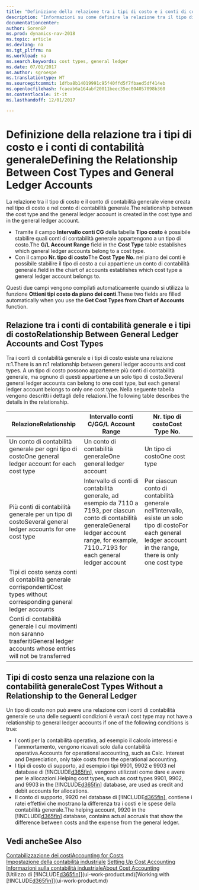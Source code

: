 ```yaml
---
title: "Definizione della relazione tra i tipi di costo e i conti di contabilità generale"
description: "Informazioni su come definire la relazione tra il tipo di costo e il conto di contabilità generale."
documentationcenter: 
author: SorenGP
ms.prod: dynamics-nav-2018
ms.topic: article
ms.devlang: na
ms.tgt_pltfrm: na
ms.workload: na
ms.search.keywords: cost types, general ledger
ms.date: 07/01/2017
ms.author: sgroespe
ms.translationtype: HT
ms.sourcegitcommit: 1dfba8b14019991c95f40ffd5f7fbaed5df414eb
ms.openlocfilehash: fcaeab6a164abf20011beec35ec004057098b360
ms.contentlocale: it-it
ms.lasthandoff: 12/01/2017

---
```

# <a name="defining-the-relationship-between-cost-types-and-general-ledger-accounts"></a><span data-ttu-id="c4f0f-103">Definizione della relazione tra i tipi di costo e i conti di contabilità generale</span><span class="sxs-lookup"><span data-stu-id="c4f0f-103">Defining the Relationship Between Cost Types and General Ledger Accounts</span></span>
<span data-ttu-id="c4f0f-104">La relazione tra il tipo di costo e il conto di contabilità generale viene creata nel tipo di costo e nel conto di contabilità generale.</span><span class="sxs-lookup"><span data-stu-id="c4f0f-104">The relationship between the cost type and the general ledger account is created in the cost type and in the general ledger account.</span></span>  

* <span data-ttu-id="c4f0f-105">Tramite il campo **Intervallo conti CG** della tabella **Tipo costo** è possibile stabilire quali conti di contabilità generale appartengono a un tipo di costo.</span><span class="sxs-lookup"><span data-stu-id="c4f0f-105">The **G/L Account Range** field in the **Cost Type** table establishes which general ledger accounts belong to a cost type.</span></span>  
* <span data-ttu-id="c4f0f-106">Con il campo **Nr. tipo di costo**</span><span class="sxs-lookup"><span data-stu-id="c4f0f-106">The **Cost Type No.**</span></span> <span data-ttu-id="c4f0f-107">nel piano dei conti è possibile stabilire il tipo di costo a cui appartiene un conto di contabilità generale.</span><span class="sxs-lookup"><span data-stu-id="c4f0f-107">field in the chart of accounts establishes which cost type a general ledger account belongs to.</span></span>  

<span data-ttu-id="c4f0f-108">Questi due campi vengono compilati automaticamente quando si utilizza la funzione **Ottieni tipi costo da piano dei conti**.</span><span class="sxs-lookup"><span data-stu-id="c4f0f-108">These two fields are filled automatically when you use the **Get Cost Types from Chart of Accounts** function.</span></span>  

## <a name="relationship-between-general-ledger-accounts-and-cost-types"></a><span data-ttu-id="c4f0f-109">Relazione tra i conti di contabilità generale e i tipi di costo</span><span class="sxs-lookup"><span data-stu-id="c4f0f-109">Relationship Between General Ledger Accounts and Cost Types</span></span>  
<span data-ttu-id="c4f0f-110">Tra i conti di contabilità generale e i tipi di costo esiste una relazione n:1.</span><span class="sxs-lookup"><span data-stu-id="c4f0f-110">There is an n:1 relationship between general ledger accounts and cost types.</span></span> <span data-ttu-id="c4f0f-111">A un tipo di costo possono appartenere più conti di contabilità generale, ma ognuno di questi appartiene a un solo tipo di costo.</span><span class="sxs-lookup"><span data-stu-id="c4f0f-111">Several general ledger accounts can belong to one cost type, but each general ledger account belongs to only one cost type.</span></span> <span data-ttu-id="c4f0f-112">Nella seguente tabella vengono descritti i dettagli delle relazioni.</span><span class="sxs-lookup"><span data-stu-id="c4f0f-112">The following table describes the details in the relationship.</span></span>  

|<span data-ttu-id="c4f0f-113">Relazione</span><span class="sxs-lookup"><span data-stu-id="c4f0f-113">Relationship</span></span>|<span data-ttu-id="c4f0f-114">**Intervallo conti C/G**</span><span class="sxs-lookup"><span data-stu-id="c4f0f-114">**G/L Account Range**</span></span>|<span data-ttu-id="c4f0f-115">**Nr. tipo di costo**</span><span class="sxs-lookup"><span data-stu-id="c4f0f-115">**Cost Type No.**</span></span>|  
|------------------|------------------------------------------------|-------------------------------------------|  
|<span data-ttu-id="c4f0f-116">Un conto di contabilità generale per ogni tipo di costo</span><span class="sxs-lookup"><span data-stu-id="c4f0f-116">One general ledger account for each cost type</span></span>|<span data-ttu-id="c4f0f-117">Un conto di contabilità generale</span><span class="sxs-lookup"><span data-stu-id="c4f0f-117">One general ledger account</span></span>|<span data-ttu-id="c4f0f-118">Un tipo di costo</span><span class="sxs-lookup"><span data-stu-id="c4f0f-118">One cost type</span></span>|  
|<span data-ttu-id="c4f0f-119">Più conti di contabilità generale per un tipo di costo</span><span class="sxs-lookup"><span data-stu-id="c4f0f-119">Several general ledger accounts for one cost type</span></span>|<span data-ttu-id="c4f0f-120">Intervallo di conti di contabilità generale, ad esempio da 7110 a 7193, per ciascun conto di contabilità generale</span><span class="sxs-lookup"><span data-stu-id="c4f0f-120">General ledger account range, for example, 7110..7193 for each general ledger account</span></span>|<span data-ttu-id="c4f0f-121">Per ciascun conto di contabilità generale nell'intervallo, esiste un solo tipo di costo</span><span class="sxs-lookup"><span data-stu-id="c4f0f-121">For each general ledger account in the range, there is only one cost type</span></span>|  
|<span data-ttu-id="c4f0f-122">Tipi di costo senza conti di contabilità generale corrispondenti</span><span class="sxs-lookup"><span data-stu-id="c4f0f-122">Cost types without corresponding general ledger accounts</span></span>|<Empty>||  
|<span data-ttu-id="c4f0f-123">Conti di contabilità generale i cui movimenti non saranno trasferiti</span><span class="sxs-lookup"><span data-stu-id="c4f0f-123">General ledger accounts whose entries will not be transferred</span></span>||<Empty>|  

## <a name="cost-types-without-a-relationship-to-the-general-ledger"></a><span data-ttu-id="c4f0f-124">Tipi di costo senza una relazione con la contabilità generale</span><span class="sxs-lookup"><span data-stu-id="c4f0f-124">Cost Types Without a Relationship to the General Ledger</span></span>  
<span data-ttu-id="c4f0f-125">Un tipo di costo non può avere una relazione con i conti di contabilità generale se una delle seguenti condizioni è vera:</span><span class="sxs-lookup"><span data-stu-id="c4f0f-125">A cost type may not have a relationship to general ledger accounts if one of the following conditions is true:</span></span>  

* <span data-ttu-id="c4f0f-126">I conti per la contabilità operativa, ad esempio il calcolo interessi e l'ammortamento, vengono ricavati solo dalla contabilità operativa.</span><span class="sxs-lookup"><span data-stu-id="c4f0f-126">Accounts for operational accounting, such as Calc. Interest and Depreciation, only take costs from the operational accounting.</span></span>  
* <span data-ttu-id="c4f0f-127">I tipi di costo di supporto, ad esempio i tipi 9901, 9902 e 9903 nel database di [!INCLUDE[d365fin](includes/d365fin_md.md)], vengono utilizzati come dare e avere per le allocazioni.</span><span class="sxs-lookup"><span data-stu-id="c4f0f-127">Helping cost types, such as cost types 9901, 9902, and 9903 in the [!INCLUDE[d365fin](includes/d365fin_md.md)] database, are used as credit and debit accounts for allocations.</span></span>  
* <span data-ttu-id="c4f0f-128">Il conto di supporto, 9920 nel database di [!INCLUDE[d365fin](includes/d365fin_md.md)], contiene i ratei effettivi che mostrano la differenza tra i costi e le spese della contabilità generale.</span><span class="sxs-lookup"><span data-stu-id="c4f0f-128">The helping account, 9920 in the [!INCLUDE[d365fin](includes/d365fin_md.md)] database, contains actual accruals that show the difference between costs and the expense from the general ledger.</span></span>  

## <a name="see-also"></a><span data-ttu-id="c4f0f-129">Vedi anche</span><span class="sxs-lookup"><span data-stu-id="c4f0f-129">See Also</span></span>  
[<span data-ttu-id="c4f0f-130">Contabilizzazione dei costi</span><span class="sxs-lookup"><span data-stu-id="c4f0f-130">Accounting for Costs</span></span>](finance-manage-cost-accounting.md)  
<span data-ttu-id="c4f0f-131">[Impostazione della contabilità industriale](finance-set-up-cost-accounting.md) </span><span class="sxs-lookup"><span data-stu-id="c4f0f-131">[Setting Up Cost Accounting](finance-set-up-cost-accounting.md) </span></span>  
[<span data-ttu-id="c4f0f-132">Informazioni sulla contabilità industriale</span><span class="sxs-lookup"><span data-stu-id="c4f0f-132">About Cost Accounting</span></span>](finance-about-cost-accounting.md)  
<span data-ttu-id="c4f0f-133">[Utilizzo di [!INCLUDE[d365fin](includes/d365fin_md.md)]](ui-work-product.md)</span><span class="sxs-lookup"><span data-stu-id="c4f0f-133">[Working with [!INCLUDE[d365fin](includes/d365fin_md.md)]](ui-work-product.md)</span></span>

